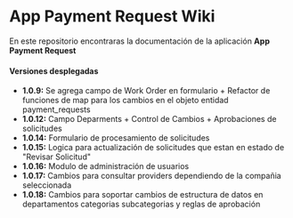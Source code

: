 # App Payment Request Wiki

En este repositorio encontraras la documentación de la aplicación **App Payment Request**

#### Versiones desplegadas
* **1.0.9:** Se agrega campo de Work Order en formulario + Refactor de funciones de map para los cambios en el objeto entidad payment_requests
* **1.0.12:** Campo Deparments + Control de Cambios + Aprobaciones de solicitudes
* **1.0.14:** Formulario de procesamiento de solicitudes
* **1.0.15:** Logica para actualización de solicitudes que estan en estado de "Revisar Solicitud"
* **1.0.16:** Modulo de administración de usuarios
* **1.0.17:** Cambios para consultar providers dependiendo de la compañia seleccionada
* **1.0.18:** Cambios para soportar cambios de estructura de datos en departamentos categorias subcategorias y reglas de aprobación
